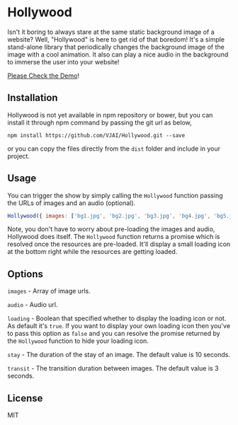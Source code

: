 # Hollywood

Isn't it boring to always stare at the same static background image of a website? Well, "Hollywood" is here to get rid of that boredom! It's a simple stand-alone library that periodically changes the background image of the image with a cool animation. It also can play a nice audio in the background to immerse the user into your website!

[Please Check the Demo](http://prideparrot.com/demos/hollywood.index.html)!

## Installation

Hollywood is not yet available in npm repository or bower, but you can install it through npm command by passing the git url as below,

```
npm install https://github.com/VJAI/Hollywood.git --save
```

or you can copy the files directly from the `dist` folder and include in your project.

## Usage

You can trigger the show by simply calling the `Hollywood` function passing the URLs of images and an audio (optional).

```javascript
Hollywood({ images: ['bg1.jpg', 'bg2.jpg', 'bg3.jpg', 'bg4.jpg', 'bg5.jpg'], audio: 'audio.mp3' });
```

Note, you don't have to worry about pre-loading the images and audio, Hollywood does itself. The `Hollywood` function returns a promise which is resolved once the resources are pre-loaded. It'll display a small loading icon at the bottom right while the resources are getting loaded. 

## Options

`images` - Array of image urls.

`audio` - Audio url.

`loading` - Boolean that specified whether to display the loading icon or not. As default it's `true`. If you want to display your own loading icon then you've to pass this option as `false` and you can resolve the promise returned by the `Hollywood` function to hide your loading icon.

`stay` - The duration of the stay of an image. The default value is 10 seconds.

`transit` - The transition duration between images. The default value is 3 seconds.

## License

MIT
